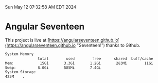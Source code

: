 Sun May 12 07:32:58 AM EDT 2024

# Angular Seventeen


This project is live at [https://angularseventeen.github.io](https://angularseventeen.github.io "Seventeen!") thanks to Github.

```bash
System Memory
               total        used        free      shared  buff/cache   available
Mem:            15Gi       3.3Gi       1.2Gi       283Mi        11Gi        11Gi
Swap:          8.0Gi       585Mi       7.4Gi
System Storage
425M	.

